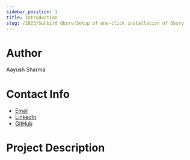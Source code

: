```yaml
---
sidebar_position: 1
title: Introduction
slug: /2023/Sunbird Obsrv/Setup of one-click installation of Obsrv
---
```



# Author
Aayush Sharma

# Contact Info
- [Email](mailto:aayusharma1401@gmail.com)
- [LinkedIn](https://www.linkedin.com/in/superaayush/)
- [GitHub](https://github.com/SuperAayush)

# Project Description

